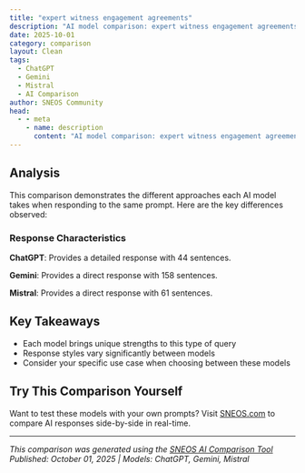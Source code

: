 ```yaml
---
title: "expert witness engagement agreements"
description: "AI model comparison: expert witness engagement agreements..."
date: 2025-10-01
category: comparison
layout: Clean
tags:
  - ChatGPT
  - Gemini
  - Mistral
  - AI Comparison
author: SNEOS Community
head:
  - - meta
    - name: description
      content: "AI model comparison: expert witness engagement agreements..."
---
```


<ChatComparison
  title="expert witness engagement agreements"
  prompt="expert witness engagement agreements"
  :responses='{"ChatGPT": "Certainly! An expert witness engagement agreement is a contract between a retaining party (usually an attorney or law firm) and an expert witness. This agreement outlines the terms under which the expert will provide their services, including the scope of work, fees, confidentiality, and other important provisions.\n\nHere\u2019s a general overview of what an expert witness engagement agreement typically includes:\n\n### Key Components of an Expert Witness Engagement Agreement\n\n1. **Parties Involved**\n - Identify the retaining party (law firm, attorney, or client)\n - Identify the expert witness (individual or firm)\n\n2. **Scope of Services**\n - Description of services to be provided (e.g., review of materials, preparation of reports, testimony)\n - Specific tasks and deliverables\n - Timeframe for completion\n\n3. **Compensation and Payment Terms**\n - Hourly rate or flat fee\n - Retainer amount (if applicable)\n - Billing procedures and payment schedule\n - Reimbursement of expenses (travel, lodging, copying)\n\n4. **Confidentiality**\n - Protection of confidential information exchanged during the engagement\n - Restrictions on disclosure of sensitive information\n\n5. **Conflict of Interest**\n - Representation that expert has no conflicts that would impair their work\n - Obligation to notify if any conflicts arise\n\n6. **Work Product and Ownership**\n - Who owns the materials and reports prepared by the expert\n - Use of the expert\u2019s work product in litigation\n\n7. **Testimony and Court Appearances**\n - Agreement regarding the expert\u2019s availability for deposition and trial\n - Additional fees for testimony or court appearances\n\n8. **Termination**\n - Conditions under which either party may terminate the agreement\n - Payment obligations upon termination\n\n9. **Limitation of Liability and Indemnity**\n - Limitations on the expert\u2019s liability\n - Indemnification provisions\n\n10. **Governing Law and Dispute Resolution**\n - Applicable jurisdiction and laws\n - Procedures for resolving disputes\n\n11. **Miscellaneous**\n - Entire agreement clause\n - Amendments must be in writing\n - Signatures of both parties\n\n---\n\n### Sample Expert Witness Engagement Agreement (Basic Template)\n\n\u0060\u0060\u0060\nEXPERT WITNESS ENGAGEMENT AGREEMENT\n\nThis Expert Witness Engagement Agreement (\u0022Agreement\u0022) is made as of [Date], by and between [Attorney/Law Firm Name] (\u0022Retaining Party\u0022) and [Expert\u0027s Name] (\u0022Expert\u0022).\n\n1. Scope of Services\nThe Expert agrees to provide expert witness services related to [Case Name/Description], including review of documents, preparation of expert reports, and testimony as needed.\n\n2. Compensation\nThe Retaining Party agrees to pay the Expert at a rate of $[Rate] per hour. A retainer of $[Retainer Amount] shall be paid upon execution of this Agreement. Additional services beyond the scope agreed upon shall require prior approval and will be billed separately.\n\n3. Expenses\nReasonable expenses incurred by the Expert in connection with this engagement, including travel and copying, shall be reimbursed by the Retaining Party.\n\n4. Confidentiality\nThe Expert agrees to maintain the confidentiality of all non-public information obtained during this engagement.\n\n5. Conflict of Interest\nThe Expert represents that they have no conflicts of interest that would impair their ability to provide unbiased testimony.\n\n6. Ownership of Work Product\nAll reports and materials prepared by the Expert shall be the property of the Retaining Party.\n\n7. Testimony\nThe Expert agrees to be available for deposition and trial testimony as reasonably required. Additional fees for testimony may apply.\n\n8. Termination\nEither party may terminate this Agreement upon written notice. Fees and expenses incurred up to termination shall be payable.\n\n9. Limitation of Liability\nThe Expert\u0027s liability arising out of this engagement shall be limited to the amount of fees paid.\n\n10. Governing Law\nThis Agreement shall be governed by the laws of the State of [State].\n\nIN WITNESS WHEREOF, the parties have executed this Agreement as of the date first above written.\n\n__________________________ __________________________ \n[Attorney/Law Firm Name] [Expert\u0027s Name] \nBy: ______________________ By: ______________________ \nTitle: ____________________ Title: ____________________ \nDate: ____________________ Date: ____________________ \n\u0060\u0060\u0060\n\n---\n\nIf you would like, I can help you draft a more tailored agreement based on your specific requirements or jurisdiction. Let me know!", "Gemini": "Okay, let\u0027s break down expert witness engagement agreements. These are crucial documents that define the relationship between an expert witness and the attorney or party hiring them. A well-drafted agreement protects both sides and helps avoid misunderstandings and potential disputes.\n\n**I. What is an Expert Witness Engagement Agreement?**\n\nIt\u0027s a legally binding contract outlining the terms of the engagement of an expert witness to provide specialized knowledge and opinions in a legal case. It\u0027s also referred to as a retainer agreement or consulting agreement.\n\n**II. Why is it Necessary?**\n\n* **Clarity:** It sets clear expectations for both the expert and the hiring party regarding the scope of work, compensation, timelines, confidentiality, and other essential details.\n* **Protection:** It protects the expert from being exploited or having their opinions misrepresented. It also protects the hiring party by ensuring the expert understands their obligations and commitments.\n* **Avoid Disputes:** It helps prevent disagreements about payment, deliverables, deadlines, and other aspects of the engagement.\n* **Ethical Considerations:** Addresses potential conflicts of interest and ensures compliance with ethical guidelines for expert witnesses.\n* **Enforceability:** Provides a legally enforceable document that can be used to resolve disputes if they arise.\n\n**III. Key Components of an Expert Witness Engagement Agreement:**\n\nHere\u0027s a detailed breakdown of the typical sections and clauses you\u0027ll find in a comprehensive expert witness agreement:\n\n1. **Identification of Parties:**\n\n * Clearly identify the expert witness by full name, address, qualifications, and contact information.\n * Clearly identify the attorney or law firm (or the specific party if representing themselves) hiring the expert, including full name, address, and contact information.\n * Specify the client in the case (if the attorney is hiring).\n2. **Description of the Case:**\n\n * Provide the case name, court, and case number.\n * Briefly describe the nature of the case (e.g., personal injury, breach of contract, patent infringement).\n * Clearly define the subject matter on which the expert\u0027s opinion is being sought. Be specific about the issues the expert will address.\n3. **Scope of Services:**\n\n * **Detailed Explanation of the Expert\u0027s Role:** This is a critical section. Outline precisely what the expert is expected to do. Examples include:\n * Reviewing documents and data.\n * Conducting independent research.\n * Performing tests or analyses.\n * Preparing written reports (specify the format and content).\n * Providing deposition testimony.\n * Testifying at trial.\n * Consulting with the attorney.\n * Attending meetings or court hearings.\n * **Limitations:** Clearly state any limitations on the expert\u0027s involvement. For example: \u0022The expert will not be responsible for [specific task] unless specifically requested in writing.\u0022 Or \u0022The expert\u0027s analysis will be limited to the data provided by [source].\u0022\n4. **Expert\u0027s Qualifications:**\n\n * Include a statement confirming the expert\u0027s qualifications in the relevant field.\n * Reference or attach the expert\u0027s curriculum vitae (CV) or resume as an exhibit.\n * This section establishes the basis for the expert\u0027s credibility and admissibility in court.\n5. **Compensation and Payment Terms:**\n\n * **Hourly Rate or Flat Fee:** Specify the expert\u0027s hourly rate for services rendered (e.g., research, report writing, depositions, court testimony, travel). If a flat fee is agreed upon for a specific deliverable (e.g., a written report), clearly state the fee and the deliverable.\n * **Retainer Fee (if applicable):** State the amount of any upfront retainer fee required and how it will be applied to future invoices.\n * **Expenses:** Outline which expenses are reimbursable (e.g., travel, lodging, meals, photocopying, postage, long-distance phone calls, specialized equipment, database access fees). Specify any limitations on expenses (e.g., requiring pre-approval for travel expenses exceeding a certain amount). State how expenses will be billed (e.g. at cost, with a markup).\n * **Payment Schedule:** Specify when invoices will be submitted (e.g., monthly, upon completion of specific tasks) and when payment is due (e.g., within 30 days of invoice date).\n * **Late Payment Penalties:** State any penalties for late payments (e.g., interest charges).\n * **Cancellation Fees:** Outline any cancellation fees that will apply if the engagement is terminated before completion. This is particularly important for depositions and trial testimony.\n * **Taxes:** Clarify who is responsible for applicable taxes.\n6. **Confidentiality:**\n\n * **Obligation to Maintain Confidentiality:** Include a clause stating that the expert will maintain the confidentiality of all information received in connection with the case.\n * **Exceptions to Confidentiality:** Specify any exceptions to the confidentiality obligation (e.g., information that is already publicly available, information required to be disclosed by law or court order).\n * **Return of Materials:** State that the expert will return all documents and materials provided by the hiring party upon termination of the engagement.\n7. **Independent Contractor Status:**\n\n * State that the expert is an independent contractor and not an employee of the attorney or the client.\n * This clarifies that the expert is responsible for their own taxes, insurance, and other benefits.\n8. **Conflict of Interest:**\n\n * **Expert\u0027s Duty to Disclose:** Include a clause requiring the expert to disclose any potential conflicts of interest that could affect their ability to provide objective and unbiased opinions.\n * **Procedure for Addressing Conflicts:** Outline the procedure for addressing any conflicts that arise. This may involve the expert recusing themselves from the case or taking other steps to mitigate the conflict. Specify whether the attorney will make the ultimate determination of whether a conflict exists.\n9. **Document Retention:**\n\n * Specify how long the expert will retain documents related to the case after the engagement ends. This should comply with relevant legal and ethical guidelines.\n10. **Termination:**\n\n * **Reasons for Termination:** Outline the reasons for which either party may terminate the agreement (e.g., breach of contract, loss of confidence in the expert, settlement of the case).\n * **Notice Requirements:** Specify the amount of written notice required to terminate the agreement.\n * **Payment Upon Termination:** Address how the expert will be compensated for services rendered up to the date of termination.\n11. **Ownership of Work Product:**\n\n * Clearly state who owns the work product created by the expert (e.g., reports, analyses). Typically, the hiring party owns the work product, but this should be explicitly stated.\n * Address any restrictions on the use or disclosure of the work product.\n12. **Governing Law and Venue:**\n\n * Specify the state law that will govern the interpretation and enforcement of the agreement.\n * Designate the specific court or jurisdiction where any disputes arising from the agreement will be resolved.\n13. **Indemnification:**\n\n * An indemnification clause outlines who is responsible for losses or damages that may arise during the engagement. This section can be complex and should be carefully reviewed by both parties.\n * It might cover situations where the expert\u0027s opinions are challenged or result in legal action.\n14. **Limitation of Liability:**\n\n * This clause may limit the expert\u0027s liability for errors or omissions in their work. It\u0027s essential for the expert to understand the scope of this limitation.\n15. **Entire Agreement:**\n\n * A clause stating that the agreement constitutes the entire understanding between the parties and supersedes any prior agreements or discussions.\n16. **Amendment:**\n\n * A clause stating that the agreement can only be amended in writing and signed by both parties.\n17. **Severability:**\n\n * A clause stating that if any provision of the agreement is found to be invalid or unenforceable, the remaining provisions will remain in effect.\n18. **Signature Lines:**\n\n * Include signature lines for both the expert witness and the attorney or hiring party, along with the date of signature.\n\n**IV. Important Considerations:**\n\n* **Review Carefully:** Both the expert and the hiring party should carefully review the agreement before signing it. Seek legal advice if needed.\n* **Negotiate Terms:** Don\u0027t be afraid to negotiate the terms of the agreement. It\u0027s a contract, and both parties have the right to propose changes.\n* **Keep a Copy:** Both parties should retain a signed copy of the agreement for their records.\n* **Ethical Obligations:** The agreement should not require the expert to compromise their ethical obligations or professional standards. The expert must be free to provide an honest and unbiased opinion.\n* **Insurance:** Experts should verify they have adequate insurance coverage for their work, including professional liability insurance (errors and omissions insurance).\n* **Prompt Communication:** Both sides should maintain open and prompt communication throughout the engagement.\n* **Amendments in Writing:** Any changes or additions to the agreement should be made in writing and signed by both parties.\n* **Specific to the Jurisdiction:** Be sure the agreement complies with all applicable laws and rules of the jurisdiction where the case is pending.\n\n**V. Common Mistakes to Avoid:**\n\n* **Vague Scope of Services:** A poorly defined scope of services can lead to misunderstandings and disputes.\n* **Unclear Payment Terms:** Ambiguous payment terms can result in payment delays or disagreements about the amount owed.\n* **Insufficient Confidentiality Protection:** Failure to adequately protect confidential information can have serious consequences.\n* **Ignoring Conflicts of Interest:** Failing to address potential conflicts of interest can undermine the expert\u0027s credibility.\n* **Using a Generic Template Without Customization:** A generic template may not adequately address the specific needs of the case. Each agreement should be tailored to the specific situation.\n* **Not Seeking Legal Advice:** Both the expert and the hiring party should consider seeking legal advice before signing the agreement to ensure that their interests are protected.\n* **Starting Work Before the Agreement is Signed:** Never start work until a written agreement is fully executed.\n* **Unrealistic Timelines:** Ensure timelines are realistic and take into account potential delays.\n\n**VI. Example Clauses (Illustrative):**\n\n* **Scope of Services:** \u0022The Expert will review medical records, imaging studies, and other relevant documentation provided by Counsel and will provide a written report outlining the Expert\u0027s opinions regarding the causation of Plaintiff\u0027s injuries.\u0022\n* **Compensation:** \u0022The Expert\u0027s hourly rate is $500.00 per hour for all services rendered, including but not limited to document review, report preparation, deposition testimony, and trial testimony. Reimbursable expenses, including travel, lodging, and photocopying, will be billed at cost.\u0022\n* **Confidentiality:** \u0022The Expert agrees to hold all information received from Counsel in strict confidence and will not disclose such information to any third party without the express written consent of Counsel, except as required by law or court order.\u0022\n* **Termination:** \u0022Either party may terminate this Agreement upon thirty (30) days\u0027 written notice to the other party. In the event of termination, the Expert shall be compensated for all services rendered up to the date of termination.\u0022\n* **Conflict of Interest Disclosure:** \u0022Expert warrants that he/she has performed a reasonable conflict check and has identified no conflicts of interest that would prevent him/her from providing objective expert testimony. Expert agrees to promptly inform Counsel of any potential conflict that becomes known to Expert.\u0022\n\n**VII. Where to Find Templates:**\n\nWhile I can\u0027t provide specific legal advice or endorse any particular template, you can find examples online by searching for \u0022expert witness engagement agreement template.\u0022 However, **it is crucial to customize any template to fit the specific circumstances of your case and to consult with an attorney to ensure that the agreement is legally sound and protects your interests.**\n\n**VIII. Disclaimer:**\n\n*This information is for general guidance only and does not constitute legal advice. You should consult with an attorney to discuss your specific situation and to ensure that any agreement you enter into is legally sound and protects your interests.*\n", "Mistral": "Expert witness engagement agreements are formal contracts between a party (usually a law firm or individual) and an expert witness. These agreements outline the terms and conditions under which the expert will provide their services. Here are some key elements typically included in such agreements:\n\n### 1. **Identification of Parties**\n - **Client**: The individual or entity hiring the expert.\n - **Expert**: The professional providing the expert testimony or services.\n\n### 2. **Scope of Services**\n - **Description of Services**: Detailed description of the services the expert will provide, such as reviewing documents, conducting analyses, preparing reports, and testifying in court.\n - **Deliverables**: Specific outputs expected from the expert, such as written reports, oral testimony, or other documentation.\n\n### 3. **Compensation**\n - **Fee Structure**: How the expert will be compensated, such as hourly rates, flat fees, or retainer fees.\n - **Payment Schedule**: When and how payments will be made, including any upfront deposits or retainers.\n - **Expenses**: Reimbursement for any out-of-pocket expenses incurred by the expert, such as travel, lodging, or materials.\n\n### 4. **Confidentiality**\n - **Non-Disclosure Agreement (NDA)**: Provisions to ensure that the expert maintains the confidentiality of any sensitive information shared during the engagement.\n - **Confidentiality Exceptions**: Circumstances under which confidentiality may be waived, such as legal requirements or court orders.\n\n### 5. **Term and Termination**\n - **Duration**: The period during which the expert will provide services.\n - **Termination Clause**: Conditions under which either party can terminate the agreement, including notice periods and any penalties for early termination.\n\n### 6. **Liability and Indemnification**\n - **Liability Limits**: The extent of the expert\u0027s liability for any errors, omissions, or negligence.\n - **Indemnification**: Provisions for indemnifying the expert against certain claims or liabilities arising from the engagement.\n\n### 7. **Governing Law and Jurisdiction**\n - **Applicable Law**: The legal framework governing the agreement.\n - **Jurisdiction**: The court or jurisdiction where any disputes will be resolved.\n\n### 8. **Conflict of Interest**\n - **Disclosure**: Requirements for the expert to disclose any potential conflicts of interest.\n - **Resolution**: Steps to be taken if a conflict of interest arises.\n\n### 9. **Intellectual Property**\n - **Ownership**: Clarification on who owns any intellectual property created during the engagement.\n - **Use Rights**: Permissions for the use of any intellectual property by either party.\n\n### 10. **Miscellaneous Provisions**\n - **Amendments**: Procedures for modifying the agreement.\n - **Force Majeure**: Provisions for unforeseen events that may affect the expert\u0027s ability to fulfill their obligations.\n - **Entire Agreement**: Statement that the agreement constitutes the entire understanding between the parties.\n\n### Sample Expert Witness Engagement Agreement\n\n\u0060\u0060\u0060plaintext\nEXERT WITNESS ENGAGEMENT AGREEMENT\n\nTHIS AGREEMENT is made and entered into as of [Date], by and between [Client\u0027s Name], hereinafter referred to as \u0022Client,\u0022 and [Expert\u0027s Name], hereinafter referred to as \u0022Expert.\u0022\n\nWHEREAS, the Client desires to engage the Expert to provide expert witness services in connection with [Description of Case or Matter];\n\nNOW, THEREFORE, in consideration of the mutual covenants contained herein, and for other good and valuable consideration, the sufficiency and receipt of which are hereby acknowledged, the parties hereto agree as follows:\n\n1. **SCOPE OF SERVICES**\n The Expert agrees to provide the following services: [Detailed Description of Services].\n\n2. **COMPENSATION**\n The Client agrees to pay the Expert a fee of [Fee Structure] for the services rendered. Payment shall be made according to the following schedule: [Payment Schedule].\n\n3. **CONFIDENTIALITY**\n The Expert agrees to keep all information provided by the Client confidential and not to disclose it to any third party without the Client\u0027s written consent, except as required by law or court order.\n\n4. **TERM AND TERMINATION**\n This Agreement shall commence on [Start Date] and shall continue until [End Date], unless terminated earlier by either party upon [Notice Period] written notice.\n\n5. **LIABILITY AND INDEMNIFICATION**\n The Expert\u0027s liability for any errors, omissions, or negligence shall be limited to [Liability Limits]. The Client agrees to indemnify and hold harmless the Expert from any claims or liabilities arising from the engagement, except for those resulting from the Expert\u0027s gross negligence or willful misconduct.\n\n6. **GOVERNING LAW AND JURISDICTION**\n This Agreement shall be governed by and construed in accordance with the laws of the State of [State]. Any disputes arising under this Agreement shall be resolved in the courts of [Jurisdiction].\n\n7. **CONFLICT OF INTEREST**\n The Expert agrees to disclose any potential conflicts of interest to the Client. If a conflict of interest arises, the parties shall take reasonable steps to resolve it.\n\n8. **INTELLECTUAL PROPERTY**\n Any intellectual property created during the engagement shall be owned by [Ownership]. The parties agree to the following use rights: [Use Rights].\n\n9. **MISCELLANEOUS**\n This Agreement constitutes the entire understanding between the parties and may not be amended except in writing signed by both parties.\n\nIN WITNESS WHEREOF, the parties hereto have executed this Expert Witness Engagement Agreement as of the date first above written.\n\n[Client\u0027s Name]\n_________________________\n[Client\u0027s Signature]\n\n[Expert\u0027s Name]\n_________________________\n[Expert\u0027s Signature]\n\u0060\u0060\u0060\n\nThis is a general template and should be tailored to the specific needs and circumstances of the engagement. It is advisable to consult with legal counsel to ensure that the agreement is comprehensive and legally sound."}' 
  published-date="22:27"
/>

## Analysis

This comparison demonstrates the different approaches each AI model takes when responding to the same prompt. Here are the key differences observed:

### Response Characteristics

**ChatGPT**: Provides a detailed response with 44 sentences. 

**Gemini**: Provides a direct response with 158 sentences. 

**Mistral**: Provides a direct response with 61 sentences. 

## Key Takeaways

- Each model brings unique strengths to this type of query
- Response styles vary significantly between models
- Consider your specific use case when choosing between these models

## Try This Comparison Yourself

Want to test these models with your own prompts? Visit [SNEOS.com](https://sneos.com) to compare AI responses side-by-side in real-time.

---

*This comparison was generated using the [SNEOS AI Comparison Tool](https://sneos.com)*
*Published: October 01, 2025 | Models: ChatGPT, Gemini, Mistral*
